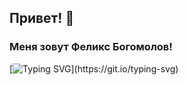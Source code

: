 ## Привет! 👋 
### Меня зовут Феликс Богомолов!

[![Typing SVG](https://readme-typing-svg.demolab.com?font=Fira+Code&pause=1000&width=435&lines=Феликс+Богомолов...;Python...;Вирусы...;https%3A%2F%2Ft.me%2Ffelibog;Информация+о+системе...)](https://git.io/typing-svg)
